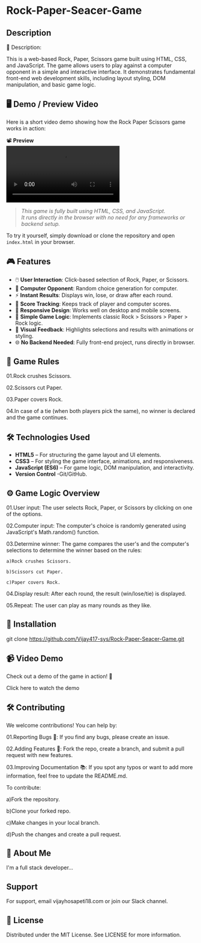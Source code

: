 # Rock-Paper-Seacer-Game



## Description

📄 Description:

This is a web-based Rock, Paper, Scissors game built using HTML, CSS, and JavaScript. The game allows users to play against a computer opponent in a simple and interactive interface. It demonstrates fundamental front-end web development skills, including layout styling, DOM manipulation, and basic game logic.


## 🖥️ Demo / Preview Video

Here is a short video demo showing how the Rock Paper Scissors game works in action:

📽️ **Preview**  
![Game Demo](./rock%20seacer%20paper%20game_demo.webm)

> *This game is fully built using HTML, CSS, and JavaScript.  
> It runs directly in the browser with no need for any frameworks or backend setup.*

To try it yourself, simply download or clone the repository and open `index.html` in your browser.
## 🎮 Features

- 🖱️ **User Interaction**: Click-based selection of Rock, Paper, or Scissors.
- 🤖 **Computer Opponent**: Random choice generation for computer.
- ⚡ **Instant Results**: Displays win, lose, or draw after each round.
- 🔄 **Score Tracking**: Keeps track of player and computer scores.
- 🎨 **Responsive Design**: Works well on desktop and mobile screens.
- 🧠 **Simple Game Logic**: Implements classic Rock > Scissors > Paper > Rock logic.
- 🎉 **Visual Feedback**: Highlights selections and results with animations or styling.
- 🌐 **No Backend Needed**: Fully front-end project, runs directly in browser.

## 📜 Game Rules

01.Rock crushes Scissors.

02.Scissors cut Paper.

03.Paper covers Rock.

04.In case of a tie (when both players pick the same), no winner is declared and the game continues.
## 🛠️ Technologies Used

- **HTML5** – For structuring the game layout and UI elements.
- **CSS3** – For styling the game interface, animations, and responsiveness.
- **JavaScript (ES6)** – For game logic, DOM manipulation, and interactivity.
- **Version Control** -Git/GitHub.


## ⚙️ Game Logic Overview
01.User input: The user selects Rock, Paper, or Scissors by clicking on one of the options.

02.Computer input: The computer's choice is randomly generated using JavaScript's Math.random() function.

03.Determine winner: The game compares the user's and the computer's selections to determine the winner based on the rules:

    a)Rock crushes Scissors.

    b)Scissors cut Paper.

    c)Paper covers Rock.

04.Display result: After each round, the result (win/lose/tie) is displayed.

05.Repeat: The user can play as many rounds as they like.
## 🏁 Installation

git clone https://github.com/Vijay417-sys/Rock-Paper-Seacer-Game.git

## 📹 Video Demo




Check out a demo of the game in action! 🎥

Click here to watch the demo
## 🛠️ Contributing


We welcome contributions! You can help by:

01.Reporting Bugs 🐞: If you find any bugs, please create an issue.

02.Adding Features 🚀: Fork the repo, create a branch, and submit a pull request with new features.

03.Improving Documentation 📚: If you spot any typos or want to add more information, feel free to update the README.md.

To contribute:

a)Fork the repository.

b)Clone your forked repo.

c)Make changes in your local branch.

d)Push the changes and create a pull request.
## 🚀 About Me
I'm a full stack developer...


## Support

For support, email vijayhosapeti18.com or join our Slack channel.


## 📢 License

Distributed under the MIT License. See LICENSE for more information.
